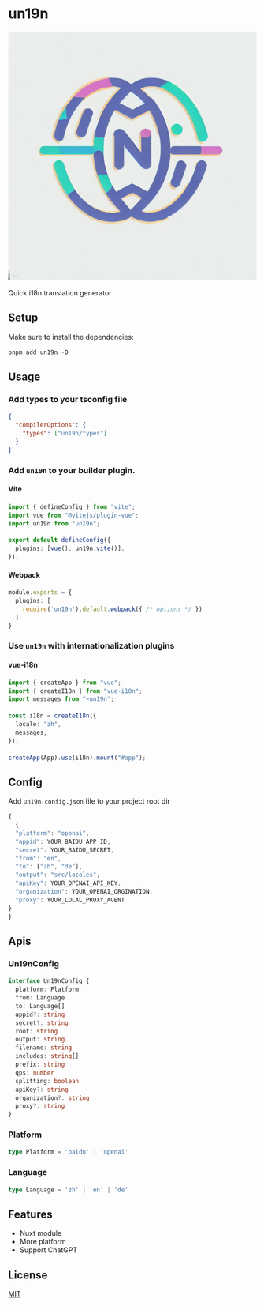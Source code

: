 # un19n

![](./docs/public/cover.jpg)

Quick i18n translation generator

## Setup

Make sure to install the dependencies:

```ts
pnpm add un19n -D
```

## Usage

### Add types to your tsconfig file

```json
{
  "compilerOptions": {
    "types": ["un19n/types"]
  }
}
```

### Add `un19n` to your builder plugin.

#### Vite

```ts vite.config.ts
import { defineConfig } from "vite";
import vue from "@vitejs/plugin-vue";
import un19n from "un19n";

export default defineConfig({
  plugins: [vue(), un19n.vite()],
});
```

#### Webpack

```ts webpack.config.js
module.exports = {
  plugins: [
    require('un19n').default.webpack({ /* options */ })
  ]
}
```

### Use `un19n` with internationalization plugins

#### vue-i18n

```ts main.ts
import { createApp } from "vue";
import { createI18n } from "vue-i18n";
import messages from "~un19n";

const i18n = createI18n({
  locale: "zh",
  messages,
});

createApp(App).use(i18n).mount("#app");
```

## Config

Add `un19n.config.json` file to your project root dir

```ts un19n.config.json
{
  {
  "platform": "openai",
  "appid": YOUR_BAIDU_APP_ID,
  "secret": YOUR_BAIDU_SECRET,
  "from": "en",
  "to": ["zh", "de"],
  "output": "src/locales",
  "apiKey": YOUR_OPENAI_API_KEY,
  "organization": YOUR_OPENAI_ORGINATION,
  "proxy": YOUR_LOCAL_PROXY_AGENT
}
}
```

## Apis

### Un19nConfig

```ts
interface Un19nConfig {
  platform: Platform
  from: Language
  to: Language[]
  appid?: string
  secret?: string
  root: string
  output: string
  filename: string
  includes: string[]
  prefix: string
  qps: number
  splitting: boolean
  apiKey?: string
  organization?: string
  proxy?: string
}
```

### Platform

```ts
type Platform = 'baidu' | 'openai'
```

### Language

```ts
type Language = 'zh' | 'en' | 'de'
```

## Features

- Nuxt module
- More platform
- Support ChatGPT

## License
[MIT](./LICENSE)
